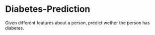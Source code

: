 # Diabetes-Prediction
Given different features about a person, predict wether the person has diabetes.
